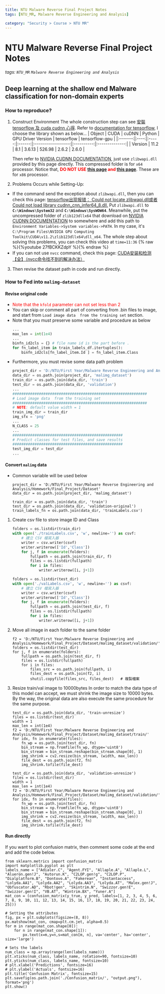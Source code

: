 ```yaml
---
title: NTU Malware Reverse Final Project Notes
tags: [NTU_MR, Malware Reverse Engineering and Analysis]

category: "Security > Course > NTU MR"
---
```


# NTU Malware Reverse Final Project Notes
###### tags: `NTU_MR` `Malware Reverse Engineering and Analysis`


## Deep learning at the shallow end Malware classification for non-domain experts
### How to reproduce?
1. Construct Environment
   The whole construction step can see [安裝 tensorflow 及 cuda cudnn 心得](https://hackmd.io/@cwl0429/install_tf_guide).
   Refer to [documentation for tensorflow](https://www.tensorflow.org/install/source_windows#gpu), I choose the library shown as below...
    | Object  | CUDA | cuDNN | Python | GPU Driver Version | tensorflow | tensorflow-gpu |
    |:-------:|:----:|:-----:|:------:|:------------------:|:----------:|:--------------:|
    | Version | 11.2 |  8.1  | 3.6.13 |       526.98       |   2.6.2    |     2.6.0      |

    Then refer to [NVIDIA CUDNN DOCUMENTATION](https://docs.nvidia.com/deeplearning/cudnn/install-guide/index.html#install-windows), just use `zlibwapi.dll` provided by this page directly. This compressed folder is for `x64` processor.
    Notice that, **<font color=#FF0000>DO NOT USE [this page](http://www.winimage.com/zLibDll/) and [this page](https://www.dll-files.com/zlibwapi.dll.html)</font>**. These are for `x86` processor.
2. Problems Occurs while Setting-Up:
* If the command send the exception about `zlibwapi.dll`, then you can check this page: [tensorflow出现报错： Could not locate zlibwapi.dll或者Could not load library cudnn_cnn_infer64_8.dll.](https://blog.csdn.net/qq_45071353/article/details/124091856)
Put `zlibwapi.dll` to **`C:\Windows\System32`** and **`C:\Windows\SysWOW64`**. Meanwhile, put the uncompressed folder of `zlib123dllx64` that download on [NVIDIA CUDNN DOCUMENTATION](https://docs.nvidia.com/deeplearning/cudnn/install-guide/index.html#install-zlib-windows) to somewhere and add this path to `Environment Variables->System variables->PATH`. In my case, it's `C:\Program Files\NVIDIA GPU Computing Toolkit\CUDA\v11.2\zlib123dllx64\dll_x64`.
The whole step about solving this problems, you can check this video at `time=11:36`
{% raw %}{%youtube 27fBCKKZdpY %}{% endraw %}
* If you can not use `nvcc` command, check this page: [CUDA安装和检测【全】（nvcc命令找不到的解决办法）](https://blog.csdn.net/XieRuily/article/details/123670141)

3. Then revise the dataset path in code and run directly.

### How to Fed into `malimg-dataset`
#### Revise original code
* <font color="FF0000">Note that the `kfold` parameter can not set less than 2</font>
* You can skip or comment all part of converting from .bin files to image, and start from `Load image data  from the training set` section. 
* Note that you must preserve some variable and procedure as below
    ```python
    ...
    max_len = int(1e4)
    ...
    binfn_id2cls = {} # file name id is the part before .
    for fn_label_item in train_labels_df.itertuples():
        binfn_id2cls[fn_label_item.Id ] = fn_label_item.Class
    ```
* Furthermore, you must revise some data path problem
    ```python
    project_dir = 'D:/NTU/First Year/Malware Reverse Engineering and Analysis/Homework/Final_Project/Dataset'
    data_dir = os.path.join(project_dir, 'malimg_dataset')
    train_dir = os.path.join(data_dir, 'train')
    test_dir = os.path.join(data_dir, 'validation')
    ...
    #############################################################
    # Load image data  from the training set
    #############################################################
    # NOTE: default value width = 1
    train_img_dir = train_dir
    img_sfx = 'png'
    ...
    N_CLASS = 25
    ...
    ##################################################
    # Predict classes for test files, and save results 
    ##################################################
    test_img_dir = test_dir
    ...
    ```
    
#### Convert `malimg` data
* Common variable will be used below
    ```pytoh
    project_dir = 'D:/NTU/First Year/Malware Reverse Engineering and Analysis/Homework/Final_Project/Dataset'
    data_dir = os.path.join(project_dir, 'malimg_dataset')
    
    train_dir = os.path.join(data_dir, 'train')
    test_dir = os.path.join(data_dir, 'validation-original')
    train_labels_fn = os.path.join(data_dir, 'trainLabels.csv')
    ```
1. Create csv file to store image ID and Class
    ```python
    folders = os.listdir(train_dir)
    with open('./trainLabels.csv', 'w', newline='') as csvf:
        # 建立 CSV 檔寫入器
        writer = csv.writer(csvf)
        writer.writerow(['Id','Class'])
        for j, f in enumerate(folders):
            fullpath = os.path.join(train_dir, f)
            files = os.listdir(fullpath)
            for i in files:
                writer.writerow([i, j+1])
    
    folders = os.listdir(test_dir)
    with open('./valLabels.csv', 'w', newline='') as csvf:
        # 建立 CSV 檔寫入器
        writer = csv.writer(csvf)
        writer.writerow(['Id','Class'])
        for j, f in enumerate(folders):
            fullpath = os.path.join(test_dir, f)
            files = os.listdir(fullpath)
            for i in files:
                writer.writerow([i, j+1])
    ```
2. Move all image in each folder to the same folder
    ```python!
    f2 = 'D:/NTU/First Year/Malware Reverse Engineering and Analysis/Homework/Final_Project/Dataset/malimg_dataset/validation/'
    folders = os.listdir(test_dir)
    for j, f in enumerate(folders):
        fullpath = os.path.join(test_dir, f)
        files = os.listdir(fullpath)
        for i in files:
            files_src = os.path.join(fullpath, i)
            files_dest = os.path.join(f2, i)
            shutil.copyfile(files_src, files_dest)   # 複製檔案
    ```
3. Resize train/val image to 10000bytes
   In order to match the data type of this model can accept, we must shrink the image size to 10000 bytes. By the way, the original data are also execute the same procedure for the same purpose.
   
    ```python!
    test_dir = os.path.join(data_dir, 'train-unresize')
    files = os.listdir(test_dir)
    width = 1
    max_len = int(1e4)
    f2 = 'D:/NTU/First Year/Malware Reverse Engineering and Analysis/Homework/Final_Project/Dataset/malimg_dataset/train/'
    for idx, fn in enumerate(files):
        fn_wp = os.path.join(test_dir, fn)
        bin_stream = np.fromfile(fn_wp, dtype='uint8')
        bin_stream = bin_stream.reshape(bin_stream.shape[0], 1)
        img_shrink = cv2.resize(bin_stream, (width, max_len))
        file_dest = os.path.join(f2, fn)
        img_shrink.tofile(file_dest)
   
    test_dir = os.path.join(data_dir, 'validation-unresize')
    files = os.listdir(test_dir)
    width = 1
    max_len = int(1e4)
    f2 = 'D:/NTU/First Year/Malware Reverse Engineering and Analysis/Homework/Final_Project/Dataset/malimg_dataset/validation/'
    for idx, fn in enumerate(files):
        fn_wp = os.path.join(test_dir, fn)
        bin_stream = np.fromfile(fn_wp, dtype='uint8')
        bin_stream = bin_stream.reshape(bin_stream.shape[0], 1)
        img_shrink = cv2.resize(bin_stream, (width, max_len))
        file_dest = os.path.join(f2, fn)
        img_shrink.tofile(file_dest)
    ```

#### Run directly
If you want to plot confusion matrix, then comment some code at the end and add the code below.
```python!
from sklearn.metrics import confusion_matrix
import matplotlib.pyplot as plt
labels_name = ["Adialer.C", "Agent.FYI", "Allaple.A", "Allaple.L", "Alueron.gen!J", "Autorun.K", "C2LOP.gen!g", "C2LOP.P", "Dialplatform.B", "Dontovo.A", "Fakerean", "Instantaccess", "Lolyda.AA1", "Lolyda.AA2", "Lolyda.AA3", "Lolyda.AT", "Malex.gen!J", "Obfuscator.AD", "Rbot!gen", "Skintrim.N", "Swizzor.gen!E", "Swizzor.gen!I", "VB.AT", "Wintrim.BX", "Yuner.A"]
mat_con = (confusion_matrix(y_true, y_pred, labels=[1, 2, 3, 4, 5, 6, 7, 8, 9, 10, 11, 12, 13, 14, 15, 16, 17, 18, 19, 20, 21, 22, 23, 24, 25]))

# Setting the attributes
fig, px = plt.subplots(figsize=(8, 8))
px.matshow(mat_con, cmap=plt.cm.jet, alpha=0.5)
for m in range(mat_con.shape[0]):
    for n in range(mat_con.shape[1]):
        px.text(x=m,y=n,s=mat_con[m, n], va='center', ha='center', size='large')

# Sets the labels
num_class = np.array(range(len(labels_name)))
plt.xticks(num_class, labels_name, rotation=90, fontsize=10)
plt.yticks(num_class, labels_name, fontsize=10)
# plt.xlabel('Predictions', fontsize=16)
# plt.ylabel('Actuals', fontsize=16)
plt.title('Confusion Matrix', fontsize=15)
plt.savefig(os.path.join('./Confusion_matrix/', "output.png"), format='png')
plt.show()
```